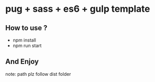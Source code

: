# pug + sass + es6 + gulp template

## How to use ?

- npm install
- npm run start

## And Enjoy

note: path plz follow dist folder